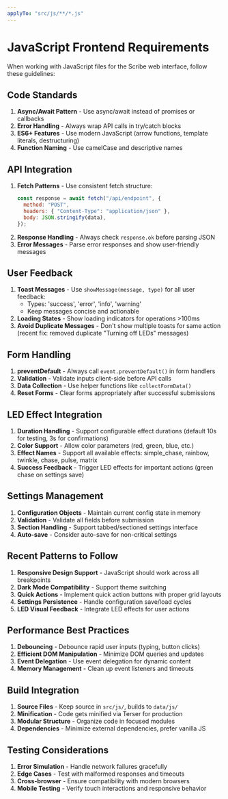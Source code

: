 ```yaml
---
applyTo: "src/js/**/*.js"
---
```


# JavaScript Frontend Requirements

When working with JavaScript files for the Scribe web interface, follow these
guidelines:

## Code Standards

1. **Async/Await Pattern** - Use async/await instead of promises or callbacks
2. **Error Handling** - Always wrap API calls in try/catch blocks
3. **ES6+ Features** - Use modern JavaScript (arrow functions, template
   literals, destructuring)
4. **Function Naming** - Use camelCase and descriptive names

## API Integration

1. **Fetch Patterns** - Use consistent fetch structure:
   ```javascript
   const response = await fetch("/api/endpoint", {
     method: "POST",
     headers: { "Content-Type": "application/json" },
     body: JSON.stringify(data),
   });
   ```
2. **Response Handling** - Always check `response.ok` before parsing JSON
3. **Error Messages** - Parse error responses and show user-friendly messages

## User Feedback

1. **Toast Messages** - Use `showMessage(message, type)` for all user feedback:
   - Types: 'success', 'error', 'info', 'warning'
   - Keep messages concise and actionable
2. **Loading States** - Show loading indicators for operations >100ms
3. **Avoid Duplicate Messages** - Don't show multiple toasts for same action
   (recent fix: removed duplicate "Turning off LEDs" messages)

## Form Handling

1. **preventDefault** - Always call `event.preventDefault()` in form handlers
2. **Validation** - Validate inputs client-side before API calls
3. **Data Collection** - Use helper functions like `collectFormData()`
4. **Reset Forms** - Clear forms appropriately after successful submissions

## LED Effect Integration

1. **Duration Handling** - Support configurable effect durations (default 10s
   for testing, 3s for confirmations)
2. **Color Support** - Allow color parameters (red, green, blue, etc.)
3. **Effect Names** - Support all available effects: simple_chase, rainbow,
   twinkle, chase, pulse, matrix
4. **Success Feedback** - Trigger LED effects for important actions (green chase
   on settings save)

## Settings Management

1. **Configuration Objects** - Maintain current config state in memory
2. **Validation** - Validate all fields before submission
3. **Section Handling** - Support tabbed/sectioned settings interface
4. **Auto-save** - Consider auto-save for non-critical settings

## Recent Patterns to Follow

1. **Responsive Design Support** - JavaScript should work across all breakpoints
2. **Dark Mode Compatibility** - Support theme switching
3. **Quick Actions** - Implement quick action buttons with proper grid layouts
4. **Settings Persistence** - Handle configuration save/load cycles
5. **LED Visual Feedback** - Integrate LED effects for user actions

## Performance Best Practices

1. **Debouncing** - Debounce rapid user inputs (typing, button clicks)
2. **Efficient DOM Manipulation** - Minimize DOM queries and updates
3. **Event Delegation** - Use event delegation for dynamic content
4. **Memory Management** - Clean up event listeners and timeouts

## Build Integration

1. **Source Files** - Keep source in `src/js/`, builds to `data/js/`
2. **Minification** - Code gets minified via Terser for production
3. **Modular Structure** - Organize code in focused modules
4. **Dependencies** - Minimize external dependencies, prefer vanilla JS

## Testing Considerations

1. **Error Simulation** - Handle network failures gracefully
2. **Edge Cases** - Test with malformed responses and timeouts
3. **Cross-browser** - Ensure compatibility with modern browsers
4. **Mobile Testing** - Verify touch interactions and responsive behavior

